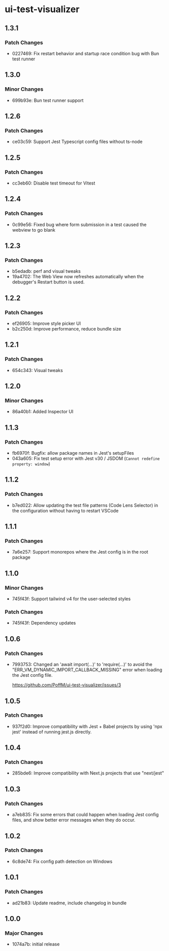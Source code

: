# ui-test-visualizer

## 1.3.1

### Patch Changes

- 0227469: Fix restart behavior and startup race condition bug with Bun test runner

## 1.3.0

### Minor Changes

- 699b93e: Bun test runner support

## 1.2.6

### Patch Changes

- ce03c59: Support Jest Typescript config files without ts-node

## 1.2.5

### Patch Changes

- cc3eb60: Disable test timeout for Vitest

## 1.2.4

### Patch Changes

- 0c99e56: Fixed bug where form submission in a test caused the webview to go blank

## 1.2.3

### Patch Changes

- b5edadb: perf and visual tweaks
- 19a4702: The Web View now refreshes automatically when the debugger's Restart button is used.

## 1.2.2

### Patch Changes

- ef26905: Improve style picker UI
- b2c250d: Improve performance, reduce bundle size

## 1.2.1

### Patch Changes

- 654c343: Visual tweaks

## 1.2.0

### Minor Changes

- 86a40b1: Added Inspector UI

## 1.1.3

### Patch Changes

- fb6970f: Bugfix: allow package names in Jest's setupFiles
- 043a605: Fix test setup error with Jest v30 / JSDOM (`Cannot redefine property: window`)

## 1.1.2

### Patch Changes

- b7ed022: Allow updating the test file patterns (Code Lens Selector) in the configuration without having to restart VSCode

## 1.1.1

### Patch Changes

- 7a6e257: Support monorepos where the Jest config is in the root package

## 1.1.0

### Minor Changes

- 745f43f: Support tailwind v4 for the user-selected styles

### Patch Changes

- 745f43f: Dependency updates

## 1.0.6

### Patch Changes

- 7993753: Changed an 'await import(...)' to 'require(...)' to avoid the "ERR_VM_DYNAMIC_IMPORT_CALLBACK_MISSING" error
  when loading the Jest config file.

  <https://github.com/PoffM/ui-test-visualizer/issues/3>

## 1.0.5

### Patch Changes

- 937f2d0: Improve compatibility with Jest + Babel projects by using 'npx jest' instead of running jest.js directly.

## 1.0.4

### Patch Changes

- 285bde6: Improve compatibility with Next.js projects that use "next/jest"

## 1.0.3

### Patch Changes

- a7eb835: Fix some errors that could happen when loading Jest config files, and show better error messages when they do occur.

## 1.0.2

### Patch Changes

- 6c8de74: Fix config path detection on Windows

## 1.0.1

### Patch Changes

- ad21b83: Update readme, include changelog in bundle

## 1.0.0

### Major Changes

- 1074a7b: initial release
